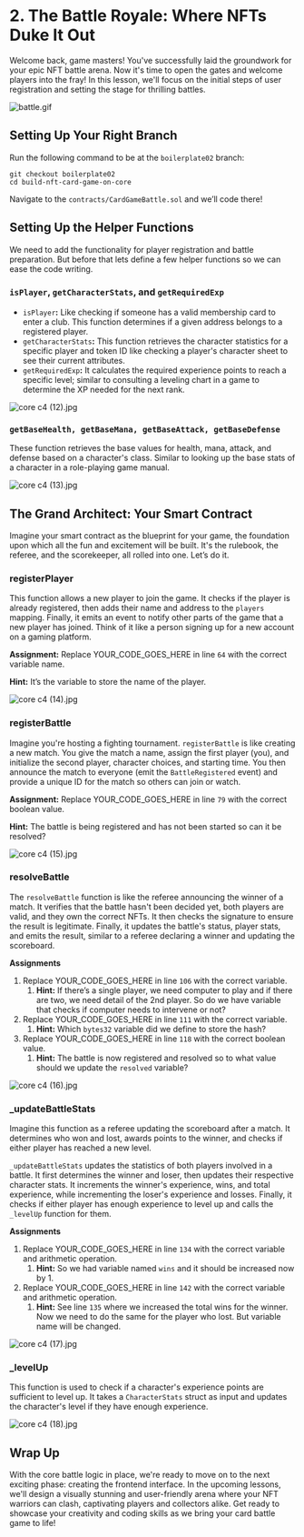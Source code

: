 # 2. The Battle Royale: Where NFTs Duke It Out

Welcome back, game masters! You've successfully laid the groundwork for your epic NFT battle arena. Now it's time to open the gates and welcome players into the fray! In this lesson, we'll focus on the initial steps of user registration and setting the stage for thrilling battles.

![battle.gif](2%20The%20Battle%20Royale%20Where%20NFTs%20Duke%20It%20Out%2083a2c62dcddc4496a31e0af218a02744/battle.gif)

## Setting Up Your Right Branch

Run the following command to be at the `boilerplate02` branch:

```
git checkout boilerplate02
cd build-nft-card-game-on-core
```

Navigate to the `contracts/CardGameBattle.sol` and we’ll code there!

## Setting Up the Helper Functions

We need to add the functionality for player registration and battle preparation. But before that lets define a few helper functions so we can ease the code writing.

### `isPlayer`, `getCharacterStats`, and `getRequiredExp`

- `isPlayer`**:** Like checking if someone has a valid membership card to enter a club. This function determines if a given address belongs to a registered player.
- `getCharacterStats`**:** This function retrieves the character statistics for a specific player and token ID like checking a player's character sheet to see their current attributes.
- `getRequiredExp`**:** It calculates the required experience points to reach a specific level; similar to consulting a leveling chart in a game to determine the XP needed for the next rank.

![core c4 (12).jpg](2%20The%20Battle%20Royale%20Where%20NFTs%20Duke%20It%20Out%2083a2c62dcddc4496a31e0af218a02744/core_c4_(12).jpg)

### `getBaseHealth, getBaseMana, getBaseAttack, getBaseDefense`

These function retrieves the base values for health, mana, attack, and defense based on a character's class. Similar to looking up the base stats of a character in a role-playing game manual.

![core c4 (13).jpg](2%20The%20Battle%20Royale%20Where%20NFTs%20Duke%20It%20Out%2083a2c62dcddc4496a31e0af218a02744/core_c4_(13).jpg)

## The Grand Architect: Your Smart Contract

Imagine your smart contract as the blueprint for your game, the foundation upon which all the fun and excitement will be built. It's the rulebook, the referee, and the scorekeeper, all rolled into one. Let’s do it.

### registerPlayer

This function allows a new player to join the game. It checks if the player is already registered, then adds their name and address to the `players` mapping. Finally, it emits an event to notify other parts of the game that a new player has joined. Think of it like a person signing up for a new account on a gaming platform.

**Assignment:** Replace YOUR_CODE_GOES_HERE in line `64` with the correct variable name.

**Hint:** It’s the variable to store the name of the player.

![core c4 (14).jpg](2%20The%20Battle%20Royale%20Where%20NFTs%20Duke%20It%20Out%2083a2c62dcddc4496a31e0af218a02744/core_c4_(14).jpg)

### registerBattle

Imagine you're hosting a fighting tournament. `registerBattle` is like creating a new match. You give the match a name, assign the first player (you), and initialize the second player, character choices, and starting time. You then announce the match to everyone (emit the `BattleRegistered` event) and provide a unique ID for the match so others can join or watch.

**Assignment:** Replace YOUR_CODE_GOES_HERE in line `79` with the correct boolean value.

**Hint:** The battle is being registered and has not been started so can it be resolved?

![core c4 (15).jpg](2%20The%20Battle%20Royale%20Where%20NFTs%20Duke%20It%20Out%2083a2c62dcddc4496a31e0af218a02744/core_c4_(15).jpg)

### resolveBattle

The `resolveBattle` function is like the referee announcing the winner of a match. It verifies that the battle hasn't been decided yet, both players are valid, and they own the correct NFTs. It then checks the signature to ensure the result is legitimate. Finally, it updates the battle's status, player stats, and emits the result, similar to a referee declaring a winner and updating the scoreboard.

**Assignments**

1. Replace YOUR_CODE_GOES_HERE in line `106` with the correct variable.
    1. **Hint:** If there’s a single player, we need computer to play and if there are two, we need detail of the 2nd player. So do we have variable that checks if computer needs to intervene or not?
2. Replace YOUR_CODE_GOES_HERE in line `111` with the correct variable.
    1. **Hint:** Which `bytes32` variable did we define to store the hash?
3. Replace YOUR_CODE_GOES_HERE in line `118` with the correct boolean value.
    1. **Hint:** The battle is now registered and resolved so to what value should we update the `resolved` variable?

![core c4 (16).jpg](2%20The%20Battle%20Royale%20Where%20NFTs%20Duke%20It%20Out%2083a2c62dcddc4496a31e0af218a02744/core_c4_(16).jpg)

### _updateBattleStats

Imagine this function as a referee updating the scoreboard after a match. It determines who won and lost, awards points to the winner, and checks if either player has reached a new level.

`_updateBattleStats` updates the statistics of both players involved in a battle. It first determines the winner and loser, then updates their respective character stats. It increments the winner's experience, wins, and total experience, while incrementing the loser's experience and losses. Finally, it checks if either player has enough experience to level up and calls the `_levelUp` function for them.

**Assignments**

1. Replace YOUR_CODE_GOES_HERE in line `134` with the correct variable and arithmetic operation.
    1. **Hint:** So we had variable named `wins` and it should be increased now by 1.
2. Replace YOUR_CODE_GOES_HERE in line `142` with the correct variable and arithmetic operation.
    1. **Hint:** See line `135` where we increased the total wins for the winner. Now we need to do the same for the player who lost. But variable name will be changed.

![core c4 (17).jpg](2%20The%20Battle%20Royale%20Where%20NFTs%20Duke%20It%20Out%2083a2c62dcddc4496a31e0af218a02744/core_c4_(17).jpg)

### _levelUp

This function is used to check if a character's experience points are sufficient to level up. It takes a `CharacterStats` struct as input and updates the character's level if they have enough experience.

![core c4 (18).jpg](2%20The%20Battle%20Royale%20Where%20NFTs%20Duke%20It%20Out%2083a2c62dcddc4496a31e0af218a02744/core_c4_(18).jpg)

## Wrap Up

With the core battle logic in place, we're ready to move on to the next exciting phase: creating the frontend interface. In the upcoming lessons, we'll design a visually stunning and user-friendly arena where your NFT warriors can clash, captivating players and collectors alike. Get ready to showcase your creativity and coding skills as we bring your card battle game to life!